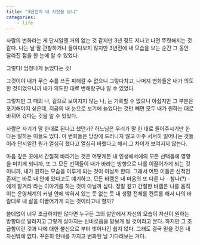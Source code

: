```yaml
---
title: "3년전의 내 사진을 보니"
categories:
    - life
---
```


사람의 변화라는 게 단시일엔 거의 없는 것 같지만 3년 정도 지나고 나면 뚜렷해지는 것 같다. 나는 날 잘 관찰하거나 들여다보지 않지만 3년전에 내 모습을 보는 순간 그 동안 달라진 점을 한 눈에 알 수 있었다. 

그렇다! 엄청나게 늙었다는 것!

그것이야 내가 무슨 수를 쓰든 피해갈 수 없으니 그렇다치고, 나머지 변화들은 내가 의도한 것이었으니까 내가 의도한 대로 변해왔구나 알 수 있었다.

그렇지만 그 때의 나, 겉으로 보여지지 않는 나, 는 기록할 수 없으니 아쉽지만 그 부분은 포기해야지 싶은데, 지금의 내 눈으로 보기에 늙었다는 것만 빼면 모두 내가 원하는 대로 바뀌어 갔다는 것을 알 수 있었다.

사람은 자기가 말 한대로 된다고 했던가? 하느님은 우리가 말 한 대로 들어주시기만 한다는 말하는 이들도 있다. 이 변화들은 당장에 드러나지 않고 아주 서서히 일어나는 것들이라 단시일간 뭔가 열심히 했다고 열심히 바랬다고 해서 그 차이가 보여지지 않는다. 

마음 깊은 곳에서 간절히 바라기는 것은 어떻게든 내 인생에서에의 모든 선택들에 영향을 미치게 되니까, 또 그 모든 선택들이 내가 바라는 방향으로 나를 이끌어가게 되는 것이니까, 내가 원하는 모습을 이루게 되는 것이 아닐까 한다. 그래서 어떤 이들은 신적인 존재는 바로 내 안에 있다고도 얘기하고, 모든 바램은 내 마음의 또 다른 나 - 참나(?) - 에게 맡겨라 라는 이야기를 하는 것이 아닐까 싶다. 정말 깊고 간절한 바램은 나를 움직이는 운영체계의 커널 안에 박혀서 있는 듯 없는 듯 내 생활 전체를 컨트롤 해서 나의 바람대로 내 삶을 이끌어가게 되는 것이라고나 할까?

쓸데없이 너무 조급하지만 않다면 누구든 그의 삶안에서 자신의 모습이 자신이 원하는 방향대로 달라지고 그렇게 살아지는 신비로움을 맡보게 될 것이라고 본다. 하지만 그 조급함이란 것과 나에 대한 불신으로 부터 벗어나긴 쉽지 않다. 그래도 결국 믿을 것은 내 자신밖에 없다. 꾸준히 인내를 가지고 변화된 날 기다려보는 거다. 
